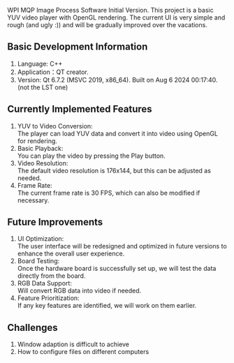 WPI MQP Image Process Software Initial Version. This project is a basic YUV video player with OpenGL rendering. The current UI is very simple and rough (and ugly :)) and will be gradually improved over the vacations.

Basic Development Information
-
1. Language: C++
2. Application：QT creator. 
3. Version: Qt 6.7.2 (MSVC 2019, x86_64). Built on Aug 6 2024 00:17:40. (not the LST one)

Currently Implemented Features
-
1. YUV to Video Conversion: <br>The player can load YUV data and convert it into video using OpenGL for rendering.
2. Basic Playback: <br>You can play the video by pressing the Play button.
3. Video Resolution: <br>The default video resolution is 176x144, but this can be adjusted as needed.
4. Frame Rate: <br>The current frame rate is 30 FPS, which can also be modified if necessary.

Future Improvements
-
1. UI Optimization: <br>The user interface will be redesigned and optimized in future versions to enhance the overall user experience.
2. Board Testing: <br>Once the hardware board is successfully set up, we will test the data directly from the board.
3. RGB Data Support: <br>Will convert RGB data into video if needed.
4. Feature Prioritization: <br>If any key features are identified, we will work on them earlier.

Challenges
-
1. Window adaption is difficult to achieve
2. How to configure files on different computers
